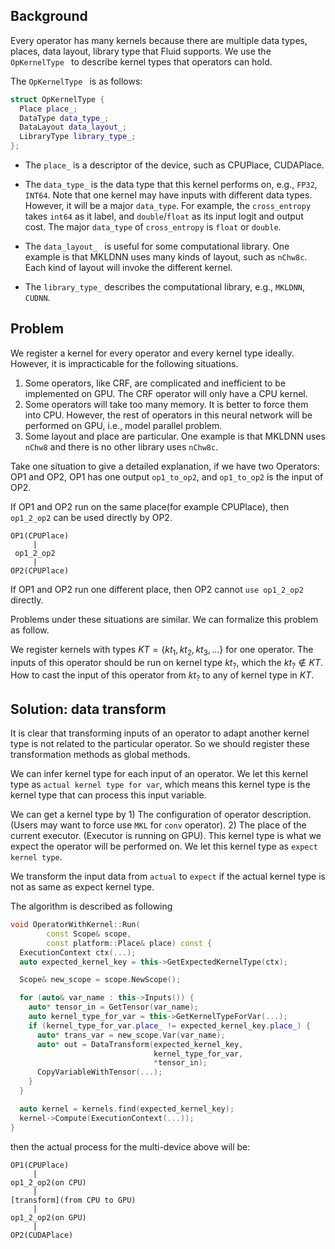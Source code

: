 ## Background
Every operator has many kernels because there are multiple data types, places, data layout, library type that Fluid supports. We use the `OpKernelType ` to describe kernel types that operators can hold.

The `OpKernelType ` is as follows:

```cpp
struct OpKernelType {
  Place place_;
  DataType data_type_;
  DataLayout data_layout_;
  LibraryType library_type_;
};
```

- The `place_` is a descriptor of the device, such as CPUPlace, CUDAPlace.

- The `data_type_` is the data type that this kernel performs on, e.g., `FP32`, `INT64`. Note that one kernel may have inputs with different data types. However, it will be a major `data_type`. For example, the `cross_entropy` takes `int64` as it label, and `double`/`float` as its input logit and output cost. The major `data_type` of `cross_entropy` is `float` or `double`.

- The `data_layout_ ` is useful for some computational library. One example is that MKLDNN uses many kinds of layout, such as `nChw8c`. Each kind of layout will invoke the different kernel.

- The `library_type_` describes the computational library, e.g., `MKLDNN`, `CUDNN`.

## Problem

We register a kernel for every operator and every kernel type ideally. However, it is impracticable for the following situations.

1. Some operators, like CRF, are complicated and inefficient to be implemented on GPU. The CRF operator will only have a CPU kernel.
2. Some operators will take too many memory. It is better to force them into CPU. However, the rest of operators in this neural network will be performed on GPU, i.e., model parallel problem.
3. Some layout and place are particular. One example is that MKLDNN uses `nChw8` and there is no other library uses `nChw8c`.

Take one situation to give a detailed explanation, if we have two Operators: OP1 and OP2, OP1 has one output `op1_to_op2`, and `op1_to_op2` is the input of OP2.

If OP1 and OP2 run on the same place(for example CPUPlace), then `op1_2_op2` can be used directly by OP2.

```
OP1(CPUPlace)
     |
 op1_2_op2
     |
OP2(CPUPlace)
```

If OP1 and OP2 run one different place, then OP2 cannot `use op1_2_op2` directly.

Problems under these situations are similar. We can formalize this problem as follow.

We register kernels with types $KT = \{kt_1, kt_2, kt_3, ...\}$ for one operator. The inputs of this operator should be run on kernel type $kt_{?}$, which the $kt_{?} \notin KT$. How to cast the input of this operator from $kt_{?}$ to any of kernel type in $KT$.

## Solution: data transform

It is clear that transforming inputs of an operator to adapt another kernel type is not related to the particular operator. So we should register these transformation methods as global methods.

We can infer kernel type for each input of an operator. We let this kernel type as `actual kernel type for var`, which means this kernel type is the kernel type that can process this input variable.

We can get a kernel type by 1) The configuration of operator description. (Users may want to force use `MKL` for `conv` operator). 2) The place of the current executor. (Executor is running on GPU). This kernel type is what we expect the operator will be performed on. We let this kernel type as `expect kernel type`.

We transform the input data from `actual` to `expect` if the actual kernel type is not as same as expect kernel type.

The algorithm is described as following

```cpp
void OperatorWithKernel::Run(
        const Scope& scope,
        const platform::Place& place) const {
  ExecutionContext ctx(...);
  auto expected_kernel_key = this->GetExpectedKernelType(ctx);

  Scope& new_scope = scope.NewScope();

  for (auto& var_name : this->Inputs()) {
    auto* tensor_in = GetTensor(var_name);
    auto kernel_type_for_var = this->GetKernelTypeForVar(...);
    if (kernel_type_for_var.place_ != expected_kernel_key.place_) {
      auto* trans_var = new_scope.Var(var_name);
      auto* out = DataTransform(expected_kernel_key,
                                kernel_type_for_var,
                                *tensor_in);
      CopyVariableWithTensor(...);
    }
  }

  auto kernel = kernels.find(expected_kernel_key);
  kernel->Compute(ExecutionContext(...));
}
```

then the actual process for the multi-device above will be:

```
OP1(CPUPlace)
     |
op1_2_op2(on CPU)
     |
[transform](from CPU to GPU)
     |
op1_2_op2(on GPU)
     |
OP2(CUDAPlace)
```
